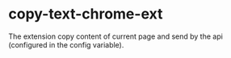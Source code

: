 # copy-text-chrome-ext

The extension copy content of current page and send by the api (configured in the config variable).

